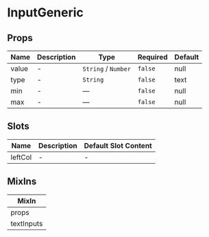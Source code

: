 # InputGeneric

## Props

<!-- @vuese:InputGeneric:props:start -->
|Name|Description|Type|Required|Default|
|---|---|---|---|---|
|value|-|`String` /  `Number`|`false`|null|
|type|-|`String`|`false`|text|
|min|-|—|`false`|null|
|max|-|—|`false`|null|

<!-- @vuese:InputGeneric:props:end -->


## Slots

<!-- @vuese:InputGeneric:slots:start -->
|Name|Description|Default Slot Content|
|---|---|---|
|leftCol|-|-|

<!-- @vuese:InputGeneric:slots:end -->


## MixIns

<!-- @vuese:InputGeneric:mixIns:start -->
|MixIn|
|---|
|props|
|textInputs|

<!-- @vuese:InputGeneric:mixIns:end -->


